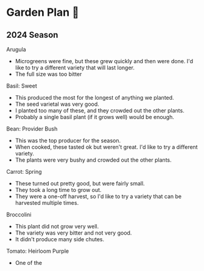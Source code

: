 # Garden Plan 🌱

## 2024 Season

Arugula
- Microgreens were fine, but these grew quickly and then were done. I'd like to try a different variety that will last longer.
- The full size was too bitter

Basil: Sweet
- This produced the most for the longest of anything we planted.
- The seed varietal was very good.
- I planted too many of these, and they crowded out the other plants.
- Probably a single basil plant (if it grows well) would be enough.

Bean: Provider Bush
- This was the top producer for the season.
- When cooked, these tasted ok but weren't great. I'd like to try a different variety.
- The plants were very bushy and crowded out the other plants.

Carrot: Spring
- These turned out pretty good, but were fairly small.
- They took a long time to grow out.
- They were a one-off harvest, so I'd like to try a variety that can be harvested multiple times.

Broccolini
- This plant did not grow very well.
- The variety was very bitter and not very good.
- It didn't produce many side chutes.

Tomato: Heirloom Purple
- One of the
